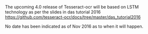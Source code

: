 The upcoming 4.0 release of Tesseract-ocr will be based on LSTM technology as per the slides in das tutorial 2016 https://github.com/tesseract-ocr/docs/tree/master/das_tutorial2016

No date has been indicated as of Nov 2016 as to when it will happen.